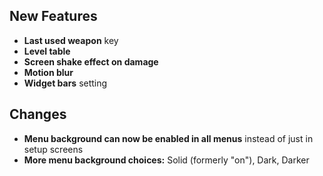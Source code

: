 ## New Features

- **Last used weapon** key
- **Level table**
- **Screen shake effect on damage**
- **Motion blur**
- **Widget bars** setting

## Changes

- **Menu background can now be enabled in all menus** instead of just in setup screens
- **More menu background choices:** Solid (formerly "on"), Dark, Darker

